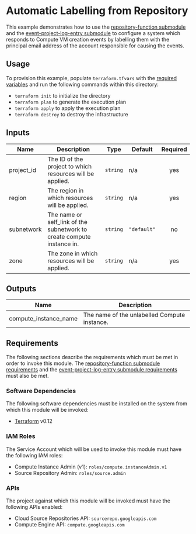 # Automatic Labelling from Repository

This example demonstrates how to use the
[repository-function submodule][repository-function-submodule] and the
[event-project-log-entry submodule][event-project-log-entry-submodule]
to configure a system
which responds to Compute VM creation events by labelling them with the
principal email address of the account responsible for causing the events.

## Usage

To provision this example, populate `terraform.tfvars` with the [required variables](#inputs) and run the following commands within
this directory:

- `terraform init` to initialize the directory
- `terraform plan` to generate the execution plan
- `terraform apply` to apply the execution plan
- `terraform destroy` to destroy the infrastructure

<!-- BEGINNING OF PRE-COMMIT-TERRAFORM DOCS HOOK -->
## Inputs

| Name | Description | Type | Default | Required |
|------|-------------|------|---------|:--------:|
| project\_id | The ID of the project to which resources will be applied. | `string` | n/a | yes |
| region | The region in which resources will be applied. | `string` | n/a | yes |
| subnetwork | The name or self\_link of the subnetwork to create compute instance in. | `string` | `"default"` | no |
| zone | The zone in which resources will be applied. | `string` | n/a | yes |

## Outputs

| Name | Description |
|------|-------------|
| compute\_instance\_name | The name of the unlabelled Compute instance. |

<!-- END OF PRE-COMMIT-TERRAFORM DOCS HOOK -->

## Requirements

The following sections describe the requirements which must be met in
order to invoke this module. The
[repository-function submodule requirements][repository-function-submodule-requirements]
and the
[event-project-log-entry submodule requirements][event-project-log-entry-submodule-requirements]
must also be met.

### Software Dependencies

The following software dependencies must be installed on the system
from which this module will be invoked:

- [Terraform][terraform-site] v0.12

### IAM Roles

The Service Account which will be used to invoke this module must have
the following IAM roles:

- Compute Instance Admin (v1): `roles/compute.instanceAdmin.v1`
- Source Repository Admin: `roles/source.admin`

### APIs

The project against which this module will be invoked must have the
following APIs enabled:

- Cloud Source Repositories API: `sourcerepo.googleapis.com`
- Compute Engine API: `compute.googleapis.com`

[event-project-log-entry-submodule-requirements]: ../../modules/event-project-log-entry/README.md#requirements
[event-project-log-entry-submodule]: ../../modules/event-project-log-entry
[repository-function-submodule-requirements]: ../../modules/repository-function/README.md#requirements
[repository-function-submodule]: ../../modules/repository-function
[terraform-site]: https://terraform.io/
